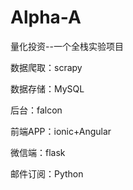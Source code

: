 # Alpha-A
量化投资--一个全栈实验项目

数据爬取：scrapy

数据存储：MySQL

后台：falcon

前端APP：ionic+Angular

微信端：flask

邮件订阅：Python
